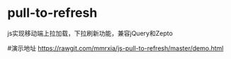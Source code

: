 # pull-to-refresh
js实现移动端上拉加载，下拉刷新功能，兼容jQuery和Zepto

#演示地址
https://rawgit.com/mmrxia/js-pull-to-refresh/master/demo.html
